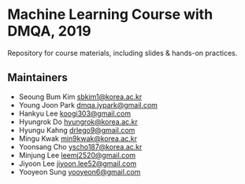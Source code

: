 # Machine Learning Course with DMQA, 2019
Repository for course materials, including slides & hands-on practices.


## Maintainers
* Seoung Bum Kim <sbkim1@korea.ac.kr>
* Young Joon Park <dmqa.jypark@gmail.com>
* Hankyu Lee <koogi303@gmail.com>
* Hyungrok Do <hyungrok@korea.ac.kr>
* Hyungu Kahng <drlego9@gmail.com>
* Mingu Kwak <min9kwak@korea.ac.kr>
* Yoonsang Cho <yscho187@korea.ac.kr>
* Minjung Lee <leemj2520@gmail.com>
* Jiyoon Lee <jiyoon.lee52@gmail.com>
* Yooyeon Sung <yooyeon6@gmail.com>